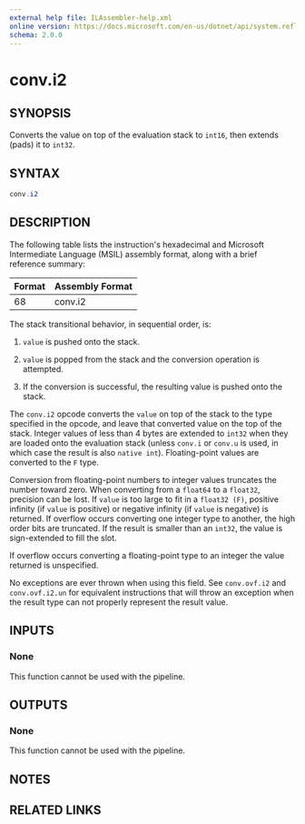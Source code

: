 ```yaml
---
external help file: ILAssembler-help.xml
online version: https://docs.microsoft.com/en-us/dotnet/api/system.reflection.emit.opcodes.conv_i2
schema: 2.0.0
---
```


# conv.i2

## SYNOPSIS

Converts the value on top of the evaluation stack to `int16`, then extends (pads) it to `int32`.

## SYNTAX

```powershell
conv.i2
```

## DESCRIPTION

The following table lists the instruction's hexadecimal and Microsoft Intermediate Language (MSIL) assembly format, along with a brief reference summary:

| Format | Assembly Format |
| ------ | --------------- |
| 68     | conv.i2         |

 The stack transitional behavior, in sequential order, is:

1.  `value` is pushed onto the stack.

2.  `value` is popped from the stack and the conversion operation is attempted.

3.  If the conversion is successful, the resulting value is pushed onto the stack.

 The `conv.i2` opcode converts the `value` on top of the stack to the type specified in the opcode, and leave that converted value on the top of the stack. Integer values of less than 4 bytes are extended to `int32` when they are loaded onto the evaluation stack (unless `conv.i` or `conv.u` is used, in which case the result is also `native int`). Floating-point values are converted to the `F` type.

 Conversion from floating-point numbers to integer values truncates the number toward zero. When converting from a `float64` to a `float32`, precision can be lost. If `value` is too large to fit in a `float32 (F)`, positive infinity (if `value` is positive) or negative infinity (if `value` is negative) is returned. If overflow occurs converting one integer type to another, the high order bits are truncated. If the result is smaller than an `int32`, the value is sign-extended to fill the slot.

 If overflow occurs converting a floating-point type to an integer the value returned is unspecified.

 No exceptions are ever thrown when using this field. See `conv.ovf.i2` and `conv.ovf.i2.un` for equivalent instructions that will throw an exception when the result type can not properly represent the result value.

## INPUTS

### None

This function cannot be used with the pipeline.

## OUTPUTS

### None

This function cannot be used with the pipeline.

## NOTES

## RELATED LINKS
